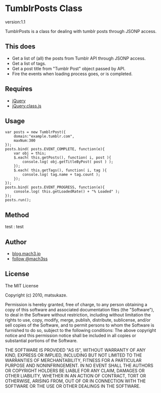 TumblrPosts Class
=====

version:1.1

TumblrPosts is a class for dealing with tumblr posts through JSONP access.

This does
-----

- Get a list of (all) the posts from Tumblr API through JSONP access.
- Get a list of tags.
- Get a post title from "Tumblr Post" object passed by API.
- Fire the events when loading process goes, or is completed.

Requires
-----

- [jQuery](http://jquery.com)
- [jQuery.class.js](http://github.com/mach3/js-jquery-class)

Usage
-----

    var posts = new TumblrPost({
		domain:"example.tumblr.com",
		maxNum:300
    });
    posts.bind( posts.EVENT_COMPLETE, function(e){
		var obj = this;
		$.each( this.getPosts(), function( i, post ){
			console.log( obj.getTitleByPost( post ) );
		});
		$.each( this.getTags(), function( i, tag ){
			console.log( tag.name + tag.count );
		});
	});
	posts.bind( posts.EVENT_PROGRESS, function(e){
		console.log( this.getLoadedRate() + "% Loaded" );
    });
	posts.run();


Method
-----

test
	: test

	
Author
-----

- [blog.mach3.jp](http://blog.mach3.jp/)
- [follow @mach3ss](http://twitter.com/mach3ss)


License
-----
The MIT License

Copyright (c) 2010, matsukaze.

Permission is hereby granted, free of charge, to any person obtaining a copy of this software and associated documentation files (the "Software"), to deal in the Software without restriction, including without limitation the rights to use, copy, modify, merge, publish, distribute, sublicense, and/or sell copies of the Software, and to permit persons to whom the Software is furnished to do so, subject to the following conditions:  The above copyright notice and this permission notice shall be included in all copies or substantial portions of the Software.

THE SOFTWARE IS PROVIDED "AS IS", WITHOUT WARRANTY OF ANY KIND, EXPRESS OR IMPLIED, INCLUDING BUT NOT LIMITED TO THE WARRANTIES OF MERCHANTABILITY, FITNESS FOR A PARTICULAR PURPOSE AND NONINFRINGEMENT. IN NO EVENT SHALL THE AUTHORS OR COPYRIGHT HOLDERS BE LIABLE FOR ANY CLAIM, DAMAGES OR OTHER LIABILITY, WHETHER IN AN ACTION OF CONTRACT, TORT OR OTHERWISE, ARISING FROM, OUT OF OR IN CONNECTION WITH THE SOFTWARE OR THE USE OR OTHER DEALINGS IN THE SOFTWARE.
